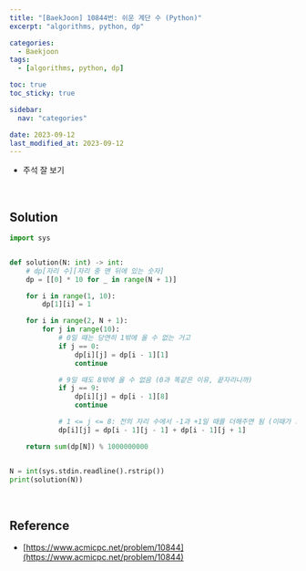 ```yaml
---
title: "[BaekJoon] 10844번: 쉬운 계단 수 (Python)"
excerpt: "algorithms, python, dp"

categories:
  - Baekjoon
tags:
  - [algorithms, python, dp]

toc: true
toc_sticky: true

sidebar:
  nav: "categories"

date: 2023-09-12
last_modified_at: 2023-09-12
---
```


- 주석 잘 보기

<br>

## Solution

```python
import sys


def solution(N: int) -> int:
    # dp[자리 수][자리 중 맨 뒤에 있는 숫자]
    dp = [[0] * 10 for _ in range(N + 1)]

    for i in range(1, 10):
        dp[1][i] = 1

    for i in range(2, N + 1):
        for j in range(10):
            # 0일 때는 당연히 1밖에 올 수 없는 거고
            if j == 0:
                dp[i][j] = dp[i - 1][1]
                continue

            # 9일 때도 8밖에 올 수 없음 (0과 똑같은 이유, 끝자리니까)
            if j == 9:
                dp[i][j] = dp[i - 1][8]
                continue

            # 1 <= j <= 8: 전의 자리 수에서 -1과 +1일 때를 더해주면 됨 (이때가 그 경우의 수)
            dp[i][j] = dp[i - 1][j - 1] + dp[i - 1][j + 1]

    return sum(dp[N]) % 1000000000


N = int(sys.stdin.readline().rstrip())
print(solution(N))
```

<br>

## Reference

- [https://www.acmicpc.net/problem/10844](https://www.acmicpc.net/problem/10844)
